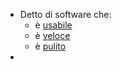 - Detto di software che:
	- è [usabile]([[Usabilità]])
	- è [veloce]([[Efficienza]])
	- è [pulito]([[Verificabilità]])
-